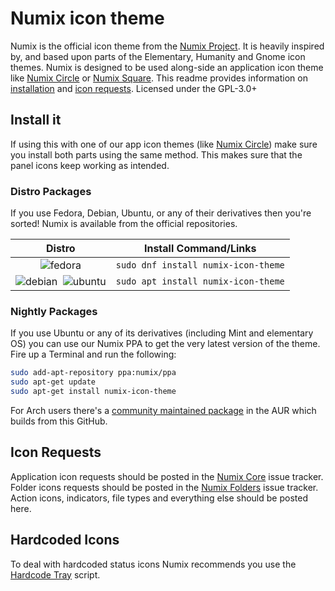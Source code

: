 # Numix icon theme
Numix is the official icon theme from the [Numix Project](https://numixproject.github.io/). It is heavily inspired by, and based upon parts of the Elementary, Humanity and Gnome icon themes. Numix is designed to be used along-side an application icon theme like [Numix Circle](https://github.com/numixproject/numix-icon-theme-circle) or [Numix Square](https://github.com/numixproject/numix-icon-theme-square). This readme provides information on [installation](https://github.com/numixproject/numix-icon-theme#install-it) and [icon requests](https://github.com/numixproject/numix-icon-theme#icon-requests). Licensed under the GPL-3.0+

## Install it
If using this with one of our app icon themes (like [Numix Circle](https://github.com/numixproject/numix-icon-theme-circle)) make sure you install both parts using the same method. This makes sure that the panel icons keep working as intended.

### Distro Packages
If you use Fedora, Debian, Ubuntu, or any of their derivatives then you're sorted! Numix is available from the official repositories.

|Distro|Install Command/Links|
|:----:|:----:|
|![fedora][fedora]|`sudo dnf install numix-icon-theme`|
|![debian][debian] &nbsp;![ubuntu][ubuntu]|`sudo apt install numix-icon-theme`|

### Nightly Packages
If you use Ubuntu or any of its derivatives (including Mint and elementary OS) you can use our Numix PPA to get the very latest version of the theme. Fire up a Terminal and run the following:

```bash
sudo add-apt-repository ppa:numix/ppa
sudo apt-get update
sudo apt-get install numix-icon-theme
```

For Arch users there's a [community maintained package](https://aur.archlinux.org/packages/numix-icon-theme-git/) in the AUR which builds from this GitHub.

## Icon Requests
Application icon requests should be posted in the [Numix Core](https://github.com/numixproject/numix-core) issue tracker. Folder icons requests should be posted in the [Numix Folders](https://github.com/numixproject/numix-folders/issues) issue tracker. Action icons, indicators, file types and everything else should be posted here.

## Hardcoded Icons
To deal with hardcoded status icons Numix recommends you use the [Hardcode Tray](https://github.com/bil-elmoussaoui/Hardcode-Tray) script.

[antergos]: https://antergos.com/distro-logos/logo-square26x26.png "antergos"
[arch]: https://antergos.com/distro-logos/archlogo26x26.png "arch"
[fedora]: https://antergos.com/distro-logos/fedora-logo.png "fedora"
[openSUSE]: https://antergos.com/distro-logos/Geeko-button-bling7.png "openSUSE"
[ubuntu]: https://antergos.com/distro-logos/ubuntu_orange_hex.png "ubuntu"
[debian]: https://antergos.com/distro-logos/openlogo-nd-25.png "debian"
